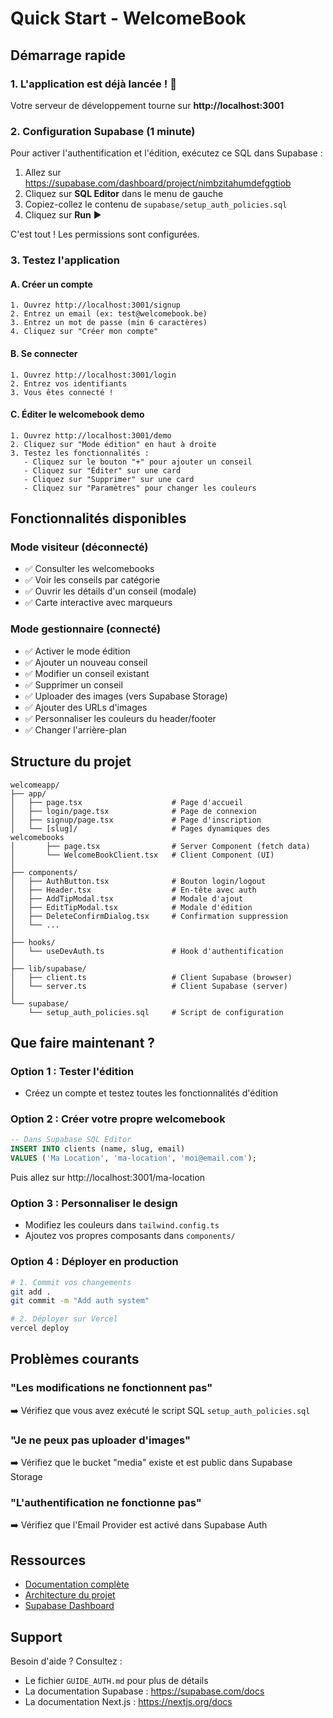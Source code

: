 # Quick Start - WelcomeBook

## Démarrage rapide

### 1. L'application est déjà lancée ! 🎉

Votre serveur de développement tourne sur **http://localhost:3001**

### 2. Configuration Supabase (1 minute)

Pour activer l'authentification et l'édition, exécutez ce SQL dans Supabase :

1. Allez sur https://supabase.com/dashboard/project/nimbzitahumdefggtiob
2. Cliquez sur **SQL Editor** dans le menu de gauche
3. Copiez-collez le contenu de `supabase/setup_auth_policies.sql`
4. Cliquez sur **Run** ▶️

C'est tout ! Les permissions sont configurées.

### 3. Testez l'application

#### A. Créer un compte
```
1. Ouvrez http://localhost:3001/signup
2. Entrez un email (ex: test@welcomebook.be)
3. Entrez un mot de passe (min 6 caractères)
4. Cliquez sur "Créer mon compte"
```

#### B. Se connecter
```
1. Ouvrez http://localhost:3001/login
2. Entrez vos identifiants
3. Vous êtes connecté !
```

#### C. Éditer le welcomebook demo
```
1. Ouvrez http://localhost:3001/demo
2. Cliquez sur "Mode édition" en haut à droite
3. Testez les fonctionnalités :
   - Cliquez sur le bouton "+" pour ajouter un conseil
   - Cliquez sur "Éditer" sur une card
   - Cliquez sur "Supprimer" sur une card
   - Cliquez sur "Paramètres" pour changer les couleurs
```

## Fonctionnalités disponibles

### Mode visiteur (déconnecté)
- ✅ Consulter les welcomebooks
- ✅ Voir les conseils par catégorie
- ✅ Ouvrir les détails d'un conseil (modale)
- ✅ Carte interactive avec marqueurs

### Mode gestionnaire (connecté)
- ✅ Activer le mode édition
- ✅ Ajouter un nouveau conseil
- ✅ Modifier un conseil existant
- ✅ Supprimer un conseil
- ✅ Uploader des images (vers Supabase Storage)
- ✅ Ajouter des URLs d'images
- ✅ Personnaliser les couleurs du header/footer
- ✅ Changer l'arrière-plan

## Structure du projet

```
welcomeapp/
├── app/
│   ├── page.tsx                    # Page d'accueil
│   ├── login/page.tsx              # Page de connexion
│   ├── signup/page.tsx             # Page d'inscription
│   └── [slug]/                     # Pages dynamiques des welcomebooks
│       ├── page.tsx                # Server Component (fetch data)
│       └── WelcomeBookClient.tsx   # Client Component (UI)
│
├── components/
│   ├── AuthButton.tsx              # Bouton login/logout
│   ├── Header.tsx                  # En-tête avec auth
│   ├── AddTipModal.tsx             # Modale d'ajout
│   ├── EditTipModal.tsx            # Modale d'édition
│   ├── DeleteConfirmDialog.tsx     # Confirmation suppression
│   └── ...
│
├── hooks/
│   └── useDevAuth.ts               # Hook d'authentification
│
├── lib/supabase/
│   ├── client.ts                   # Client Supabase (browser)
│   └── server.ts                   # Client Supabase (server)
│
└── supabase/
    └── setup_auth_policies.sql     # Script de configuration
```

## Que faire maintenant ?

### Option 1 : Tester l'édition
- Créez un compte et testez toutes les fonctionnalités d'édition

### Option 2 : Créer votre propre welcomebook
```sql
-- Dans Supabase SQL Editor
INSERT INTO clients (name, slug, email)
VALUES ('Ma Location', 'ma-location', 'moi@email.com');
```
Puis allez sur http://localhost:3001/ma-location

### Option 3 : Personnaliser le design
- Modifiez les couleurs dans `tailwind.config.ts`
- Ajoutez vos propres composants dans `components/`

### Option 4 : Déployer en production
```bash
# 1. Commit vos changements
git add .
git commit -m "Add auth system"

# 2. Déployer sur Vercel
vercel deploy
```

## Problèmes courants

### "Les modifications ne fonctionnent pas"
➡️ Vérifiez que vous avez exécuté le script SQL `setup_auth_policies.sql`

### "Je ne peux pas uploader d'images"
➡️ Vérifiez que le bucket "media" existe et est public dans Supabase Storage

### "L'authentification ne fonctionne pas"
➡️ Vérifiez que l'Email Provider est activé dans Supabase Auth

## Ressources

- [Documentation complète](./GUIDE_AUTH.md)
- [Architecture du projet](./ARCHITECTURE.md)
- [Supabase Dashboard](https://supabase.com/dashboard/project/nimbzitahumdefggtiob)

## Support

Besoin d'aide ? Consultez :
- Le fichier `GUIDE_AUTH.md` pour plus de détails
- La documentation Supabase : https://supabase.com/docs
- La documentation Next.js : https://nextjs.org/docs
